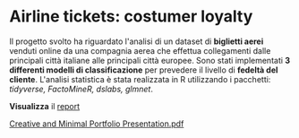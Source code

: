 # Airline tickets: costumer loyalty

Il progetto svolto ha riguardato l'analisi di un dataset di **biglietti aerei** venduti online da una compagnia aerea che effettua collegamenti dalle principali città italiane alle principali città europee. Sono stati implementati **3 differenti modelli di classificazione** per prevedere il livello di **fedeltà del cliente**.
L'analisi statistica è stata realizzata in R utilizzando i pacchetti: *tidyverse, FactoMineR, dslabs, glmnet*.

**Visualizza** il [report](https://htmlpreview.github.io/?https://github.com/CariaStefano/Airline-tickets-customer-loyalty/blob/main/Report/Airline%20ticket_customers%20loyalty.html)

[Creative and Minimal Portfolio Presentation.pdf](https://github.com/CariaStefano/Airline-tickets-customer-loyalty/files/13228331/Creative.and.Minimal.Portfolio.Presentation.pdf)
